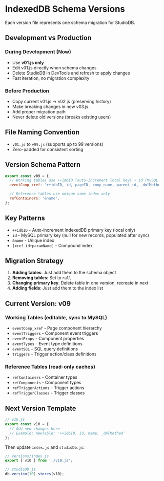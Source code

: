 # IndexedDB Schema Versions

Each version file represents one schema migration for StudioDB.

## Development vs Production

### During Development (Now)
- Use **v01.js only**
- Edit v01.js directly when schema changes
- Delete StudioDB in DevTools and refresh to apply changes
- Fast iteration, no migration complexity

### Before Production
- Copy current v01.js → v02.js (preserving history)
- Make breaking changes in new v03.js
- Add proper migration path
- Never delete old versions (breaks existing users)

## File Naming Convention

- `v01.js` to `v99.js` (supports up to 99 versions)
- Zero-padded for consistent sorting

## Version Schema Pattern

```javascript
export const v09 = {
  // Working tables use ++idbID (auto-increment local key) + id (MySQL key)
  eventComp_xref: '++idbID, id, pageID, comp_name, parent_id, _dmlMethod',

  // Reference tables use unique name index only
  refContainers: '&name',
};
```

## Key Patterns

- `++idbID` - Auto-increment IndexedDB primary key (local only)
- `id` - MySQL primary key (null for new records, populated after sync)
- `&name` - Unique index
- `[xref_id+paramName]` - Compound index

## Migration Strategy

1. **Adding tables**: Just add them to the schema object
2. **Removing tables**: Set to `null`
3. **Changing primary key**: Delete table in one version, recreate in next
4. **Adding fields**: Just add them to the index list

## Current Version: v09

### Working Tables (editable, sync to MySQL)
- `eventComp_xref` - Page component hierarchy
- `eventTriggers` - Component event triggers
- `eventProps` - Component properties
- `eventTypes` - Event type definitions
- `eventSQL` - SQL query definitions
- `triggers` - Trigger action/class definitions

### Reference Tables (read-only caches)
- `refContainers` - Container types
- `refComponents` - Component types
- `refTriggerActions` - Trigger actions
- `refTriggerClasses` - Trigger classes

## Next Version Template

```javascript
// v10.js
export const v10 = {
  // Add new changes here
  // Example: newTable: '++idbID, id, name, _dmlMethod'
};
```

Then update `index.js` and `studioDb.js`:
```javascript
// versions/index.js
export { v10 } from './v10.js';

// studioDb.js
db.version(10).stores(v10);
```

